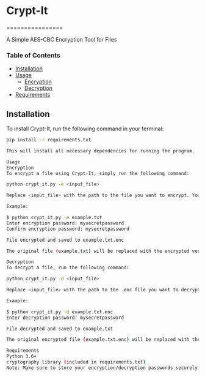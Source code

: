 # Crypt-It
================

A Simple AES-CBC Encryption Tool for Files

### Table of Contents

* [Installation](#installation)
* [Usage](#usage)
	+ [Encryption](#encryption)
	+ [Decryption](#decryption)
* [Requirements](#requirements)

## Installation

To install Crypt-It, run the following command in your terminal:

```bash
pip install -r requirements.txt

This will install all necessary dependencies for running the program.

Usage
Encryption
To encrypt a file using Crypt-It, simply run the following command:

python crypt_it.py -e <input_file>

Replace <input_file> with the path to the file you want to encrypt. You will be prompted to enter an encryption password and confirm it.

Example:

$ python crypt_it.py -e example.txt
Enter encryption password: mysecretpassword
Confirm encryption password: mysecretpassword

File encrypted and saved to example.txt.enc

The original file (example.txt) will be replaced with the encrypted version (example.txt.enc).

Decryption
To decrypt a file, run the following command:

python crypt_it.py -d <input_file>

Replace <input_file> with the path to the .enc file you want to decrypt. You will be prompted to enter the decryption password.

Example:

$ python crypt_it.py -d example.txt.enc
Enter decryption password: mysecretpassword

File decrypted and saved to example.txt

The original encrypted file (example.txt.enc) will be replaced with the decrypted version (example.txt).

Requirements
Python 3.6+
cryptography library (included in requirements.txt)
Note: Make sure to store your encryption/decryption passwords securely, as they cannot be recovered if lost.
